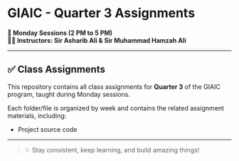 # GIAIC - Quarter 3 Assignments

**📅 Monday Sessions (2 PM to 5 PM)**  
**👨‍🏫 Instructors: Sir Asharib Ali & Sir Muhammad Hamzah Ali**

---

## ✅ Class Assignments

This repository contains all class assignments for **Quarter 3** of the GIAIC program, taught during Monday sessions.

Each folder/file is organized by week and contains the related assignment materials, including:
- Project source code


---

> ✨ Stay consistent, keep learning, and build amazing things!

